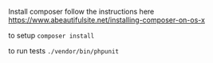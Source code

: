 Install composer follow the instructions here https://www.abeautifulsite.net/installing-composer-on-os-x

to setup ```composer install```

to run tests ```./vendor/bin/phpunit```

